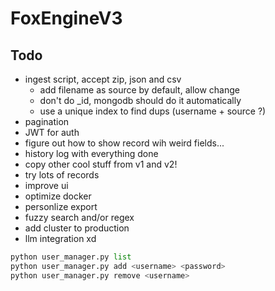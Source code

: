 # FoxEngineV3

## Todo

- ingest script, accept zip, json and csv
  - add filename as source by default, allow change
  - don't do _id, mongodb should do it automatically
  - use a unique index to find dups (username + source ?)
- pagination
- JWT for auth
- figure out how to show record wih weird fields...
- history log with everything done
- copy other cool stuff from v1 and v2!
- try lots of records
- improve ui
- optimize docker
- personlize export
- fuzzy search and/or regex
- add cluster to production
- llm integration xd

```python
python user_manager.py list
python user_manager.py add <username> <password>
python user_manager.py remove <username>
```

